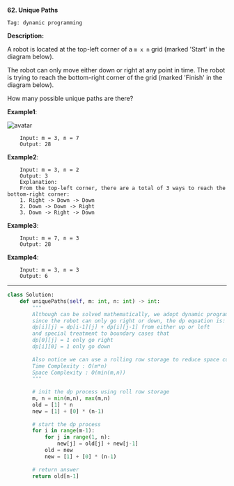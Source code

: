 **62. Unique Paths**

```Tag: dynamic programming```

**Description:**

A robot is located at the top-left corner of a ```m x n``` grid (marked 'Start' in the diagram below).

The robot can only move either down or right at any point in time. The robot is trying to reach the bottom-right corner of the grid (marked 'Finish' in the diagram below).

How many possible unique paths are there?

**Example1**:

![avatar](Fig/62-E1.png)

        Input: m = 3, n = 7
        Output: 28
        
**Example2**:

        Input: m = 3, n = 2
        Output: 3
        Explanation:
        From the top-left corner, there are a total of 3 ways to reach the bottom-right corner:
        1. Right -> Down -> Down
        2. Down -> Down -> Right
        3. Down -> Right -> Down

**Example3**:

        Input: m = 7, n = 3
        Output: 28
        
**Example4**:

        Input: m = 3, n = 3
        Output: 6
        
-----------

```python
class Solution:
    def uniquePaths(self, m: int, n: int) -> int:
        """
        Although can be solved mathematically, we adopt dynamic programming here
        since the robot can only go right or down, the dp equation is:
        dp[i][j] = dp[i-1][j] + dp[i][j-1] from either up or left
        and special treatment to boundary cases that
        dp[0][j] = 1 only go right
        dp[i][0] = 1 only go down
        
        Also notice we can use a rolling row storage to reduce space complexity
        Time Complexity : O(m*n)
        Space Complexity : O(min(m,n))
        """
        
        # init the dp process using roll row storage
        m, n = min(m,n), max(m,n)
        old = [1] * n
        new = [1] + [0] * (n-1)
        
        # start the dp process
        for i in range(m-1):
            for j in range(1, n):
                new[j] = old[j] + new[j-1]
            old = new
            new = [1] + [0] * (n-1)
        
        # return answer
        return old[n-1]
```


  

